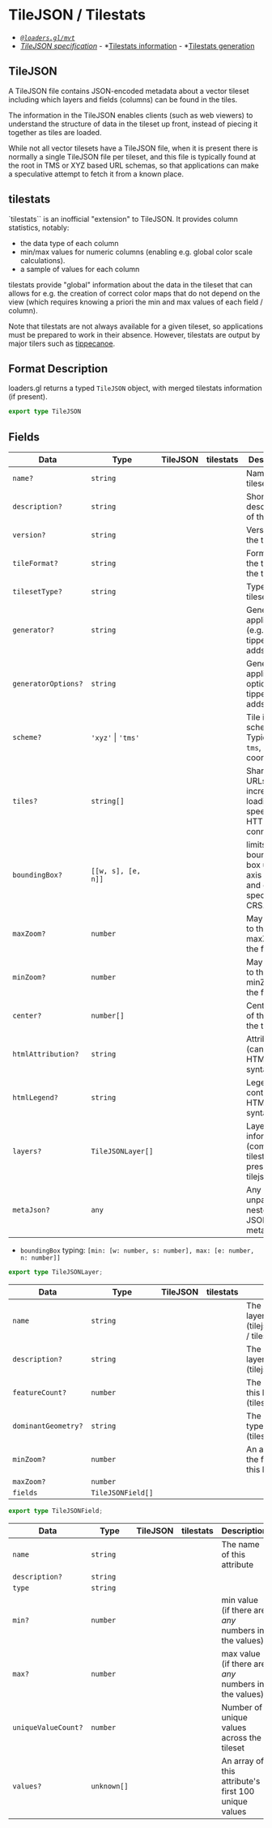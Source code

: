# TileJSON / Tilestats

- *[`@loaders.gl/mvt`](/docs/modules/mvt)*
- *[TileJSON specification](https://github.com/mapbox/tilejson-spec/blob/master/3.0.0/README.md)* - *[Tilestats information](https://github.com/mapbox/mapbox-geostats) - *[Tilestats generation](https://github.com/mapbox/mapbox-geostats#output-the-stats)

## TileJSON

A TileJSON file contains JSON-encoded metadata about a vector tileset including which layers and fields (columns) can be found in the tiles.

The information in the TileJSON enables clients (such as web viewers) to understand the structure of data in the tileset up front, instead of piecing it together as tiles are loaded.


While not all vector tilesets have a TileJSON file, when it is present there is normally a single TileJSON file per tileset, and this file is typically found at the root in TMS or XYZ based URL schemas, so that applications can make a speculative attempt to fetch it from a known place.

## tilestats

`tilestats`` is an inofficial "extension" to TileJSON. It provides column statistics, notably:
- the data type of each column
- min/max values for numeric columns (enabling e.g. global color scale calculations).
- a sample of values for each column

tilestats provide "global" information about the data in the tileset that can allows for e.g.
the creation of correct color maps that do not depend on the view (which requires knowing a priori the min and max values of each field / column).

Note that tilestats are not always available for a given tileset, so applications must be prepared to work in their absence.
However, tilestats are output by major tilers such as [tippecanoe](https://github.com/mapbox/mapbox-geostats#output-the-stats).

## Format Description

loaders.gl returns a typed `TileJSON` object, with merged tilestats information (if present).

```typescript
export type TileJSON
```

## Fields

| Data                | Type               | TileJSON | tilestats | Description                                                           |
| ------------------- | ------------------ | -------- | --------- | --------------------------------------------------------------------- |
| `name?`             | `string`           |          |           | Name of the tileset.                                                  |
| `description?`      | `string`           |          |           | Short description of the tileset.                                     |
| `version?`          | `string`           |          |           | Version of the tileset.                                               |
| `tileFormat?`       | `string`           |          |           | Format of the tiles in the tileset..                                  |
| `tilesetType?`      | `string`           |          |           | Type of tileset.                                                      |
| `generator?`        | `string`           |          |           | Generating application. (e.g. tippecanoe adds this).                  |
| `generatorOptions?` | `string`           |          |           | Generating application options. (e.g. tippecanoe adds this).          |
| `scheme?`           | `'xyz'` \| `'tms'` |          |           | Tile indexing scheme. Typically `tms`, i.e `z/x/y` coordinates.       |
| `tiles?`            | `string[]`         |          |           | Sharded URLs (can increased loading speed on HTTP 1 connections)      |
| `boundingBox?`      | `[[w, s], [e, n]]` |          |           | limits of bounding box using axis units and order of specified CRS.   |
| `maxZoom?`          | `number`           |          |           | May be set to the maxZoom of the first layer                          |
| `minZoom?`          | `number`           |          |           | May be set to the minZoom of the first layer                          |
| `center?`           | `number[]`         |          |           | Center point of the data in the tileset                               |
| `htmlAttribution?`  | `string`           |          |           | Attribution (can contain HTML syntax)                                 |
| `htmlLegend?`       | `string`           |          |           | Legend (can contain HTML syntax)                                      |
| `layers?`           | `TileJSONLayer[]`  |          |           | Layer information (combines tilestats (if present) and tilejson info) |
| `metaJson?`         | `any`              |          |           | Any unparsed, nested JSON metadata                                              |

- `boundingBox` typing: `[min: [w: number, s: number], max: [e: number, n: number]]`

```ts
export type TileJSONLayer;
```

| Data                | Type              | TileJSON | tilestats | Description                                                                          |
| ------------------- | ----------------- | -------- | --------- | ------------------------------------------------------------------------------------ |
| `name`              | `string`          |          |           | The name (id) of this layer (tilejson.vector_layers[].id / tilestats.layers[].layer) |
| `description?`      | `string`          |          |           | The description of this layer (tilejson.layer.description)                           |
| `featureCount?`     | `number`          |          |           | The number of features in this layer (tilestats.layer.count)                         |
| `dominantGeometry?` | `string`          |          |           | The dominant geometry type in this layer (tilestats.layer.geometry)                  |
| `minZoom?`          | `number`          |          |           | An array of details about the first 100 attributes in this layer                     |
| `maxZoom?`          | `number`          |          |           |                                                                                      |
| `fields`            | `TileJSONField[]` |          |           |                                                                                      |


```ts
export type TileJSONField;
```

| Data                | Type        | TileJSON | tilestats | Description                                          |
| ------------------- | ----------- | -------- | --------- | ---------------------------------------------------- |
| `name`              | `string`    |          |           | The name of this attribute                           |
| `description?`      | `string`    |          |           |                                                      |
| `type`              | `string`    |          |           |                                                      |
| `min?`              | `number`    |          |           | min value (if there are *any* numbers in the values) |
| `max?`              | `number`    |          |           | max value (if there are *any* numbers in the values) |
| `uniqueValueCount?` | `number`    |          |           | Number of unique values across the tileset           |
| `values?`           | `unknown[]` |          |           | An array of this attribute's first 100 unique values |
